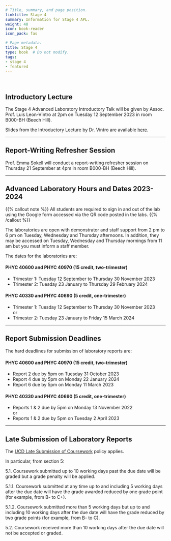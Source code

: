 ```yaml
---
# Title, summary, and page position.
linktitle: Stage 4
summary: Information for Stage 4 APL.
weight: 40
icon: book-reader
icon_pack: fas

# Page metadata.
title: Stage 4
type: book  # Do not modify.
tags:
- stage 4
- featured
---
```


<br/>

## Introductory Lecture

The Stage 4 Advanced Laboratory Introductory Talk will be given by
Assoc. Prof. Luis Leon-Vintro at 2pm on Tuesday 12 September 2023 in
room B000-BH (Beech Hill). 

Slides from the Introductory Lecture by Dr. Vintro are available [here](http://physicslabs.ucd.ie/~apl/labs_master/docs/2023/S4Intro/Stage4_Introduction_2324.pdf).

---

## Report-Writing Refresher Session

Prof. Emma Sokell will conduct a report-writing refresher session on
Thursday 21 September at 4pm in room B000-BH (Beech Hill). 

---

## Advanced Laboratory Hours and Dates 2023-2024

{{% callout note %}} All students are required to sign in and out of the lab
using the Google form accessed via the QR code posted in the labs.
{{% /callout %}}


The laboratories are open with demonstrator and staff support from 2 pm
to 6 pm on Tuesday, Wednesday and Thursday afternoons.  In addition,
they may be accessed on Tuesday, Wednesday and Thursday mornings from 11 am but
you must inform a staff member.


The dates for the laboratories are:

#### PHYC 40600 and PHYC 40970 (15 credit, two-trimester)
* Trimester 1:  Tuesday 12 September to Thursday 30 November 2023
* Trimester 2:  Tuesday 23 January to Thursday 29 February 2024

#### PHYC 40330 and PHYC 40690 (5 credit, one-trimester)
* Trimester 1:  Tuesday 12 September to Thursday 30 November 2023<br>
or
* Trimester 2: Tuesday 23 January to Friday 15 March 2024


---

## Report Submission Deadlines

The hard deadlines for submission of laboratory reports are:

#### PHYC 40600 and PHYC 40970 (15 credit, two-trimester)

* Report 2 due by 5pm on Tuesday 31 October 2023
* Report 4 due by 5pm on Monday 22 January 2024
* Report 6 due by 5pm on Monday 11 March 2023


#### PHYC 40330 and PHYC 40690 (5 credit, one-trimester)
* Reports 1 & 2 due by 5pm on Monday 13 November 2022 <br>
or
* Reports 1 & 2 due by 5pm on Tuesday 2 April 2023

---

## Late Submission of Laboratory Reports

The [UCD Late Submission of Coursework](https://hub.ucd.ie/usis/!W_HU_MENU.P_PUBLISH?p_tag=GD-DOCLAND&ID=137) policy applies.

In particular, from section 5:

5.1. Coursework submitted up to 10 working days past the due date will
be graded but a grade penalty will be applied.

5.1.1. Coursework submitted at any time up to and including 5 working
days after the due date will have the grade awarded reduced by one
grade point (for example, from B- to C+).

5.1.2. Coursework submitted more than 5 working days but up to and
including 10 working days after the due date will have the grade
reduced by two grade points (for example, from B- to C).

5.2. Coursework received more than 10 working days after the due date
will not be accepted or graded.











